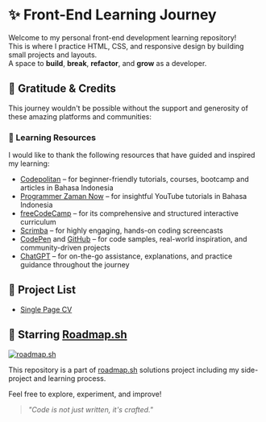 # ✨ Front-End Learning Journey

Welcome to my personal front-end development learning repository!  
This is where I practice HTML, CSS, and responsive design by building small projects and layouts.  
A space to **build**, **break**, **refactor**, and **grow** as a developer.

## 🙏 Gratitude & Credits

This journey wouldn't be possible without the support and generosity of these amazing platforms and communities:

### 🔗 Learning Resources

I would like to thank the following resources that have guided and inspired my learning:

- [Codepolitan](https://www.codepolitan.com) – for beginner-friendly tutorials, courses, bootcamp and articles in Bahasa Indonesia  
- [Programmer Zaman Now](https://youtube.com/@ProgrammerZamanNow) – for insightful YouTube tutorials in Bahasa Indonesia  
- [freeCodeCamp](https://www.freecodecamp.org) – for its comprehensive and structured interactive curriculum  
- [Scrimba](https://scrimba.com) – for highly engaging, hands-on coding screencasts
- [CodePen](https://codepen.io) and [GitHub](https://github.com/) – for code samples, real-world inspiration, and community-driven projects  
- [ChatGPT](https://chatgpt.com) – for on-the-go assistance, explanations, and practice guidance throughout the journey

## 📁 Project List

- [Single Page CV](/src/frontend/01-single-page-cv/)

## 🚀 Starring [Roadmap.sh](https://roadmap.sh)

[![roadmap.sh](https://roadmap.sh/card/wide/64d2014f958c39fd1f8043bc?variant=dark)](https://roadmap.sh)

This repository is a part of [roadmap.sh](https://roadmap.sh) solutions project including my side-project and learning process.

Feel free to explore, experiment, and improve!

> *"Code is not just written, it's crafted."*
